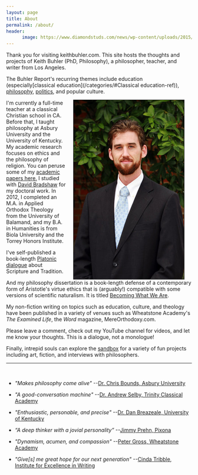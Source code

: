 ```yaml
---
layout: page
title: About 
permalink: /about/
header:
      image: https://www.diamondstuds.com/news/wp-content/uploads/2015/06/UDR_3.0_LosAngeles.jpg
--- 
```



Thank you for visiting keithbuhler.com. This site hosts the thoughts and projects of Keith Buhler (PhD, Philosophy), a philosopher, teacher, and writer from Los Angeles. 

The Buhler Report's recurring themes include education (especially[classical education](/categories/#Classical education-ref)), [philosophy](/categories/#Philosophy-ref), [politics](/categories/#Politics-ref), and popular culture.


<img src="/images/keithbuhler-golden.jpg" align="right" hspace="20" border="1px">

I'm currently a full-time teacher at a classical Christian school in CA. Before that, I taught philosophy at Asbury University and the University of Kentucky. My academic research focuses on ethics and the philosophy of religion. You can peruse some of my [academic papers here.](https://trinityclassicalacademy.academia.edu/KeithBuhler) I studied with [David Bradshaw](https://uky.academia.edu/DBradshaw) for my doctoral work. In 2012, I completed an M.A. in Applied Orthodox Theology from the University of Balamand, and my B.A. in Humanities is from Biola University and the Torrey Honors Institute.  

I've self-published a book-length [Platonic dialogue](http://bitly.com/ScriptureOrTradition) about Scripture and Tradition. 

And my philosophy dissertation is a book-length defense of a contemporary form of Aristotle's virtue ethics that is (arguably!) compatible with some versions of scientific naturalism. It is titled [Becoming What We Are](/phd). 

My non-fiction writing on topics such as education, culture, and theology have been published in a variety of venues such as Wheatstone Academy's *The Examined Life*, the *Word* magazine, MereOrthodoxy.com.

Please leave a comment, check out my YouTube channel for videos, and let me know your thoughts. This is a dialogue, not a monologue!

Finally, intrepid souls can explore the [sandbox](/sandbox/) for a variety of fun projects including art, fiction, and interviews with philosophers. 

----- 

<br> 

* *"Makes philosophy come alive"*  --[Dr. Chris Bounds, Asbury University](https://www.asbury.edu/academics/departments/christian-studies-philosophy/faculty-staff/chris-bounds)

* *"A good-conversation machine"* --[Dr. Andrew Selby, Trinity Classical Academy](https://baylor.academia.edu/AndrewSelby)

* *"Enthusiastic, personable, and precise"* --[Dr. Dan Breazeale, University of Kentucky](https://philosophy.as.uky.edu/users/breazeal)

* *“A deep thinker with a jovial personality”* --[Jimmy Prehn, Pixona](https://www.linkedin.com/in/jrprehn/)

*  *"Dynamism, acumen, and compassion"*   --[Peter Gross, Wheatstone Academy](http://www.wheatstoneministries.com/people/)

* *"Give[s] me great hope for our next generation"* --[Cinda Tribble, Institute for Excellence in Writing](http://iew.com/cinda-tribble)



<br>

<!---

* "Makes philosophy come alive"  --[Dr. Chris Bounds, Asbury University](https://www.asbury.edu/academics/departments/christian-studies-philosophy/faculty-staff/chris-bounds)

* "A good-conversation machine" --[Dr. Andrew Selby, Trinity Classical Academy](https://baylor.academia.edu/AndrewSelby)

* "Enthusiastic, personable, and precise" --[Dr. Dan Breazeale, University of Kentucky](https://philosophy.as.uky.edu/users/breazeal)

* “A deep thinker with a jovial personality” --[Jimmy Prehn, Pixona](https://www.linkedin.com/in/jrprehn/)

*  "Dynamism, acumen, and compassion"   --[Peter Gross, Wheatstone Academy](http://www.wheatstoneministries.com/people/)

* "Give[s] me great hope for our next generation" --[Cinda Tribble, Institute for Excellence in Writing](http://iew.com/cinda-tribble)

--------

<img src="/images/keithbuhler-golden.jpg" align="right" hspace="20" border="1px">

Keith Buhler ([Ph.D.](/phd) University of Kentucky) is a philosopher, classical teacher, and writer based out of Los Angeles. 

He currently holds teaches History, Greek Language, and Bible at a classical school in CA. Before that, he was a philosophy instructor at Asbury University and post-doc at the University of Kentucky. 

He has written two books: the first was a self-published [Platonic dialogue](http://bitly.com/ScriptureOrTradition) about Scripture and Tradition. The second, a philosophy dissertation in contemporary analytic virtue ethics titled [Becoming What We Are](/phd). His non-fiction writings on classical education have been published in Wheatstone Academy's *The Examined Life*, the *Word* magazine, MereOrthodoxy.com among others. 

He completed a   also holds an M.A. in Orthodox Theology from the University of Balamand and a B.A. in Humanities from Biola University.  

Buhler aims to invite everyone to pursue wisdom through humility. He uses dialog to ask hard questions about Great Books, history, and life itself, including high culture and pop culture. 

-->